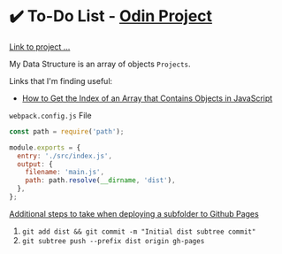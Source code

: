 # ✔️ To-Do List - [Odin Project](https://www.theodinproject.com/paths/full-stack-javascript/courses/javascript/lessons/todo-list)

[Link to project ...](https://puybr.github.io/to-do-list/)

My Data Structure is an array of objects `Projects`.

Links that I'm finding useful:
- [How to Get the Index of an Array that Contains Objects in JavaScript](https://www.w3docs.com/snippets/javascript/how-to-get-the-index-of-an-array-that-contains-objects-in-javascript.html)

`webpack.config.js` File

```js
const path = require('path');

module.exports = {
  entry: './src/index.js',
  output: {
    filename: 'main.js',
    path: path.resolve(__dirname, 'dist'),
  },
};

```

[Additional steps to take when deploying a subfolder to Github Pages](https://gist.github.com/cobyism/4730490)
1. `git add dist && git commit -m "Initial dist subtree commit"`
2. `git subtree push --prefix dist origin gh-pages`
